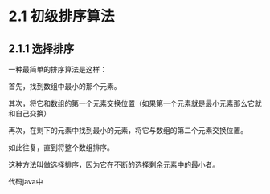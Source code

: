 # 2.1 初级排序算法

## 2.1.1 选择排序

一种最简单的排序算法是这样：

首先，找到数组中最小的那个元素。

其次，将它和数组的第一个元素交换位置（如果第一个元素就是最小元素那么它就和自己交换）

再次，在剩下的元素中找到最小的元素，将它与数组的第二个元素交换位置。

如此往复，直到将整个数组排序。

这种方法叫做选择排序，因为它在不断的选择剩余元素中的最小者。

代码java中
